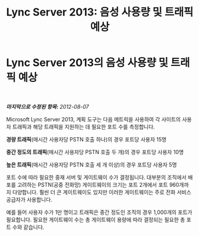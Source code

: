 ﻿---
title: 'Lync Server 2013: 음성 사용량 및 트래픽 예상'
TOCTitle: 음성 사용량 및 트래픽 예상
ms:assetid: 621b08fb-f894-4d91-ac38-e443401b098b
ms:mtpsurl: https://technet.microsoft.com/ko-kr/library/Gg398439(v=OCS.15)
ms:contentKeyID: 49303816
ms.date: 08/24/2015
mtps_version: v=OCS.15
ms.translationtype: HT
---

# Lync Server 2013의 음성 사용량 및 트래픽 예상

 

_**마지막으로 수정된 항목:** 2012-08-07_

Microsoft Lync Server 2013, 계획 도구는 다음 메트릭을 사용하여 각 사이트의 사용자 트래픽과 해당 트래픽을 지원하는 데 필요한 포트 수를 측정합니다.

   **경량 트래픽**(매시간 사용자당 PSTN 호출 하나)의 경우 포트당 사용자 15명

   **중간 정도의 트래픽**(매시간 사용자당 PSTN 호출 두 개)의 경우 포트당 사용자 10명

   **높은 트래픽**(매시간 사용자당 PSTN 호출 세 개 이상)의 경우 포트당 사용자 5명

포트 수에 따라 필요한 중재 서버 및 게이트웨이 수가 결정됩니다. 대부분의 조직에서 배포를 고려하는 PSTN(공중 전화망) 게이트웨이의 크기는 포트 2개에서 포트 960개까지 다양합니다. 훨씬 더 큰 게이트웨이도 있지만 이러한 게이트웨이는 주로 전화 서비스 공급자가 사용합니다.

예를 들어 사용자 수가 1만 명이고 트래픽은 중간 정도인 조직의 경우 1,000개의 포트가 필요합니다. 필요한 게이트웨이 수는 총 게이트웨이 용량에 따라 결정되는 필요한 총 포트 수와 같습니다.

